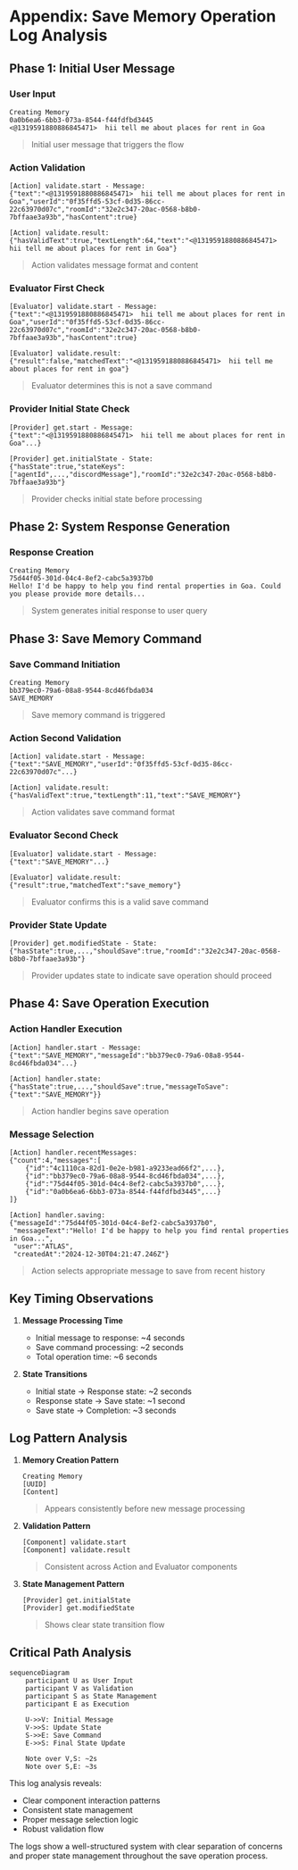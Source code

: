 # Appendix: Save Memory Operation Log Analysis

## Phase 1: Initial User Message

### User Input
```log
Creating Memory
0a0b6ea6-6bb3-073a-8544-f44fdfbd3445
<@1319591880886845471>  hii tell me about places for rent in Goa
```
> Initial user message that triggers the flow

### Action Validation
```log
[Action] validate.start - Message:
{"text":"<@1319591880886845471>  hii tell me about places for rent in Goa","userId":"0f35ffd5-53cf-0d35-86cc-22c63970d07c","roomId":"32e2c347-20ac-0568-b8b0-7bffaae3a93b","hasContent":true}

[Action] validate.result:
{"hasValidText":true,"textLength":64,"text":"<@1319591880886845471>  hii tell me about places for rent in Goa"}
```
> Action validates message format and content

### Evaluator First Check
```log
[Evaluator] validate.start - Message:
{"text":"<@1319591880886845471>  hii tell me about places for rent in Goa","userId":"0f35ffd5-53cf-0d35-86cc-22c63970d07c","roomId":"32e2c347-20ac-0568-b8b0-7bffaae3a93b","hasContent":true}

[Evaluator] validate.result:
{"result":false,"matchedText":"<@1319591880886845471>  hii tell me about places for rent in goa"}
```
> Evaluator determines this is not a save command

### Provider Initial State Check
```log
[Provider] get.start - Message:
{"text":"<@1319591880886845471>  hii tell me about places for rent in Goa"...}

[Provider] get.initialState - State:
{"hasState":true,"stateKeys":["agentId",...,"discordMessage"],"roomId":"32e2c347-20ac-0568-b8b0-7bffaae3a93b"}
```
> Provider checks initial state before processing

## Phase 2: System Response Generation

### Response Creation
```log
Creating Memory
75d44f05-301d-04c4-8ef2-cabc5a3937b0
Hello! I'd be happy to help you find rental properties in Goa. Could you please provide more details...
```
> System generates initial response to user query

## Phase 3: Save Memory Command

### Save Command Initiation
```log
Creating Memory
bb379ec0-79a6-08a8-9544-8cd46fbda034
SAVE_MEMORY
```
> Save memory command is triggered

### Action Second Validation
```log
[Action] validate.start - Message:
{"text":"SAVE_MEMORY","userId":"0f35ffd5-53cf-0d35-86cc-22c63970d07c"...}

[Action] validate.result:
{"hasValidText":true,"textLength":11,"text":"SAVE_MEMORY"}
```
> Action validates save command format

### Evaluator Second Check
```log
[Evaluator] validate.start - Message:
{"text":"SAVE_MEMORY"...}

[Evaluator] validate.result:
{"result":true,"matchedText":"save_memory"}
```
> Evaluator confirms this is a valid save command

### Provider State Update
```log
[Provider] get.modifiedState - State:
{"hasState":true,...,"shouldSave":true,"roomId":"32e2c347-20ac-0568-b8b0-7bffaae3a93b"}
```
> Provider updates state to indicate save operation should proceed

## Phase 4: Save Operation Execution

### Action Handler Execution
```log
[Action] handler.start - Message:
{"text":"SAVE_MEMORY","messageId":"bb379ec0-79a6-08a8-9544-8cd46fbda034"...}

[Action] handler.state:
{"hasState":true,...,"shouldSave":true,"messageToSave":{"text":"SAVE_MEMORY"}}
```
> Action handler begins save operation

### Message Selection
```log
[Action] handler.recentMessages:
{"count":4,"messages":[
    {"id":"4c1110ca-82d1-0e2e-b981-a9233ead66f2",...},
    {"id":"bb379ec0-79a6-08a8-9544-8cd46fbda034",...},
    {"id":"75d44f05-301d-04c4-8ef2-cabc5a3937b0",...},
    {"id":"0a0b6ea6-6bb3-073a-8544-f44fdfbd3445",...}
]}

[Action] handler.saving:
{"messageId":"75d44f05-301d-04c4-8ef2-cabc5a3937b0",
 "messageText":"Hello! I'd be happy to help you find rental properties in Goa...",
 "user":"ATLAS",
 "createdAt":"2024-12-30T04:21:47.246Z"}
```
> Action selects appropriate message to save from recent history

## Key Timing Observations

1. **Message Processing Time**
   - Initial message to response: ~4 seconds
   - Save command processing: ~2 seconds
   - Total operation time: ~6 seconds

2. **State Transitions**
   - Initial state → Response state: ~2 seconds
   - Response state → Save state: ~1 second
   - Save state → Completion: ~3 seconds

## Log Pattern Analysis

1. **Memory Creation Pattern**
   ```
   Creating Memory
   [UUID]
   [Content]
   ```
   > Appears consistently before new message processing

2. **Validation Pattern**
   ```
   [Component] validate.start
   [Component] validate.result
   ```
   > Consistent across Action and Evaluator components

3. **State Management Pattern**
   ```
   [Provider] get.initialState
   [Provider] get.modifiedState
   ```
   > Shows clear state transition flow

## Critical Path Analysis

```mermaid
sequenceDiagram
    participant U as User Input
    participant V as Validation
    participant S as State Management
    participant E as Execution
    
    U->>V: Initial Message
    V->>S: Update State
    S->>E: Save Command
    E->>S: Final State Update
    
    Note over V,S: ~2s
    Note over S,E: ~3s
```

This log analysis reveals:
- Clear component interaction patterns
- Consistent state management
- Proper message selection logic
- Robust validation flow

The logs show a well-structured system with clear separation of concerns and proper state management throughout the save operation process.
